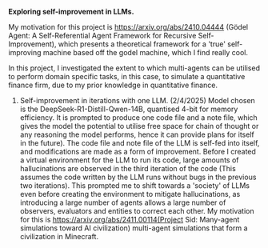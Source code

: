**Exploring self-improvement in LLMs.**

My motivation for this project is https://arxiv.org/abs/2410.04444 (Gödel Agent: A Self-Referential Agent Framework for Recursive Self-Improvement), which presents a theoretical framework for a 'true' self-improving machine based off the godel machine, which I find really cool.

In this project, I investigated the extent to which multi-agents can be utilised to perform domain specific tasks, in this case, to simulate a quantitative finance firm, due to my prior knowledge in quantitative finance.

1. Self-improvement in iterations with one LLM. (2/4/2025)
Model chosen is the DeepSeek-R1-Distill-Qwen-14B, quantised 4-bit for memory efficiency. It is prompted to produce one code file and a note file, which gives the model the potential to utilise free space for chain of thought or any reasoning the model performs, hence it can provide plans for itself in the future). The code file and note file of the LLM is self-fed into itself, and modifications are made as a form of improvement. Before I created a virtual environment for the LLM to run its code, large amounts of hallucinations are observed in the third iteration of the code (This assumes the code written by the LLM runs without bugs in the previous two iterations). This prompted me to shift towards a 'society' of LLMs even before creating the environment to mitigate hallucinations, as introducing a large number of agents allows a large number of observers, evaluators and entities to correct each other. My motivation for this is https://arxiv.org/abs/2411.00114(Project Sid: Many-agent simulations toward AI civilization) multi-agent simulations that form a civilization in Minecraft.
